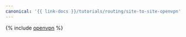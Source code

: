 ```yaml
---
canonical: '{{ link-docs }}/tutorials/routing/site-to-site-openvpn'
---
```


{% include [openvpn](../../_tutorials/routing/site-to-site-openvpn.md) %}
